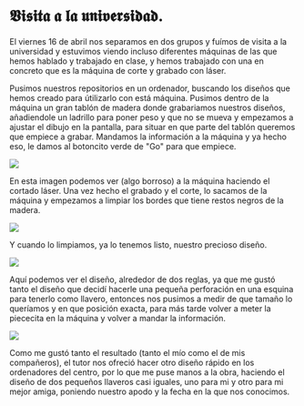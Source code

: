 # 𝖁𝖎𝖘𝖎𝖙𝖆 𝖆 𝖑𝖆 𝖚𝖓𝖎𝖛𝖊𝖗𝖘𝖎𝖉𝖆𝖉.
El viernes 16 de abril nos separamos en dos grupos y fuímos de visita a la universidad y estuvimos viendo incluso diferentes máquinas de las que hemos hablado y trabajado en clase, y hemos trabajado con una en concreto que es la máquina de corte y grabado con láser.

Pusimos nuestros repositorios en un ordenador, buscando los diseños que hemos creado para útilizarlo con está máquina. Pusimos dentro de la máquina un gran tablón de madera donde grabariamos nuestros diseños, añadiendole un ladrillo para poner peso y que no se mueva y empezamos a ajustar el dibujo en la pantalla, para situar en que parte del tablón queremos que empiece a grabar. Mandamos la información a la máquina y ya hecho eso, le damos al botoncito verde de "Go" para que empiece.

![](https://raw.githubusercontent.com/chechiliaa/Welding-and-design./main/cortado%20laser.png)

En esta imagen podemos ver (algo borroso) a la máquina haciendo el cortado láser. Una vez hecho el grabado y el corte, lo sacamos de la máquina y empezamos a limpiar los bordes que tiene restos negros de la madera.

![](https://raw.githubusercontent.com/chechiliaa/Welding-and-design./main/chechi%20limpiando%20papyrus.png)

Y cuando lo limpiamos, ya lo tenemos listo, nuestro precioso diseño.

![](https://raw.githubusercontent.com/chechiliaa/Welding-and-design./main/papyrus%20bonito.png)

Aquí podemos ver el diseño, alrededor de dos reglas, ya que me gustó tanto el diseño que decidí hacerle una pequeña perforación en una esquina para tenerlo como llavero, entonces nos pusimos a medir de que tamaño lo queríamos y en que posición exacta, para más tarde volver a meter la piececita en la máquina y volver a mandar la información.

![](https://raw.githubusercontent.com/chechiliaa/Welding-and-design./main/modo%20llavero.png)

Como me gustó tanto el resultado (tanto el mío como el de mis compañeros), el tutor nos ofreció hacer otro diseño rápido en los ordenadores del centro, por lo que me puse manos a la obra, haciendo el diseño de dos pequeños llaveros casi iguales, uno para mi y otro para mi mejor amiga, poniendo nuestro apodo y la fecha en la que nos conocimos.

